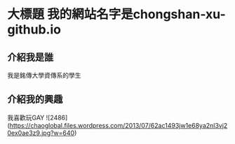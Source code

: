 # 大標題 我的網站名字是chongshan-xu-github.io

## 介紹我是誰
我是銘傳大學資傳系的學生
## 介紹我的興趣
我喜歡玩GAY
![2486] (https://chaoglobal.files.wordpress.com/2013/07/62ac1493jw1e68ya2nl3vj20ex0ae3z9.jpg?w=640)
